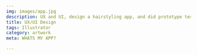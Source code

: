```yaml
---
img: images/app.jpg
description: UX and UI, design a hairstyling app, and did prototype testing with fake mock-ups.
title: UX/UI Design
tags: Illustrator
category: artwork
meta: WHATS MY APP?

---
```

